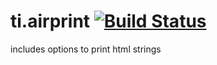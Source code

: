 ti.airprint [![Build Status](https://travis-ci.org/appcelerator-modules/ti.airprint.svg)](https://travis-ci.org/appcelerator-modules/ti.airprint)
===========

includes options to print html strings